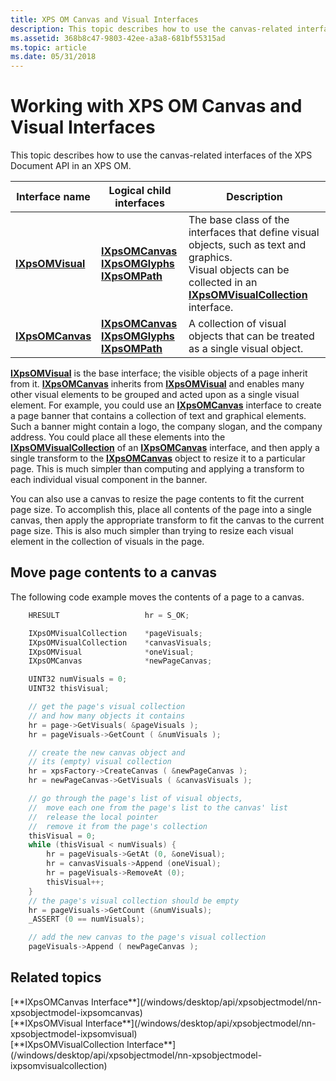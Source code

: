 ```yaml
---
title: XPS OM Canvas and Visual Interfaces
description: This topic describes how to use the canvas-related interfaces of the XPS Document API in an XPS OM.
ms.assetid: 368b8c47-9803-42ee-a3a8-681bf55315ad
ms.topic: article
ms.date: 05/31/2018
---
```


# Working with XPS OM Canvas and Visual Interfaces

This topic describes how to use the canvas-related interfaces of the XPS Document API in an XPS OM.

| Interface name                                  | Logical child interfaces                                                                                                                    | Description                                                                                                                                                                                                             |
|-------------------------------------------------|---------------------------------------------------------------------------------------------------------------------------------------------|-------------------------------------------------------------------------------------------------------------------------------------------------------------------------------------------------------------------------|
| [**IXpsOMVisual**](/windows/desktop/api/xpsobjectmodel/nn-xpsobjectmodel-ixpsomvisual)<br/> | [**IXpsOMCanvas**](/windows/desktop/api/xpsobjectmodel/nn-xpsobjectmodel-ixpsomcanvas)<br/> [**IXpsOMGlyphs**](/windows/desktop/api/xpsobjectmodel/nn-xpsobjectmodel-ixpsomglyphs)<br/> [**IXpsOMPath**](/windows/desktop/api/xpsobjectmodel/nn-xpsobjectmodel-ixpsompath)<br/> | The base class of the interfaces that define visual objects, such as text and graphics.<br/> Visual objects can be collected in an [**IXpsOMVisualCollection**](/windows/desktop/api/xpsobjectmodel/nn-xpsobjectmodel-ixpsomvisualcollection) interface.<br/> |
| [**IXpsOMCanvas**](/windows/desktop/api/xpsobjectmodel/nn-xpsobjectmodel-ixpsomcanvas)<br/> | [**IXpsOMCanvas**](/windows/desktop/api/xpsobjectmodel/nn-xpsobjectmodel-ixpsomcanvas)<br/> [**IXpsOMGlyphs**](/windows/desktop/api/xpsobjectmodel/nn-xpsobjectmodel-ixpsomglyphs)<br/> [**IXpsOMPath**](/windows/desktop/api/xpsobjectmodel/nn-xpsobjectmodel-ixpsompath)<br/> | A collection of visual objects that can be treated as a single visual object.<br/>                                                                                                                                |

[**IXpsOMVisual**](/windows/desktop/api/xpsobjectmodel/nn-xpsobjectmodel-ixpsomvisual) is the base interface; the visible objects of a page inherit from it. [**IXpsOMCanvas**](/windows/desktop/api/xpsobjectmodel/nn-xpsobjectmodel-ixpsomcanvas) inherits from [**IXpsOMVisual**](/windows/desktop/api/xpsobjectmodel/nn-xpsobjectmodel-ixpsomvisual) and enables many other visual elements to be grouped and acted upon as a single visual element. For example, you could use an [**IXpsOMCanvas**](/windows/desktop/api/xpsobjectmodel/nn-xpsobjectmodel-ixpsomcanvas) interface to create a page banner that contains a collection of text and graphical elements. Such a banner might contain a logo, the company slogan, and the company address. You could place all these elements into the [**IXpsOMVisualCollection**](/windows/desktop/api/xpsobjectmodel/nn-xpsobjectmodel-ixpsomvisualcollection) of an [**IXpsOMCanvas**](/windows/desktop/api/xpsobjectmodel/nn-xpsobjectmodel-ixpsomcanvas) interface, and then apply a single transform to the [**IXpsOMCanvas**](/windows/desktop/api/xpsobjectmodel/nn-xpsobjectmodel-ixpsomcanvas) object to resize it to a particular page. This is much simpler than computing and applying a transform to each individual visual component in the banner.

You can also use a canvas to resize the page contents to fit the current page size. To accomplish this, place all contents of the page into a single canvas, then apply the appropriate transform to fit the canvas to the current page size. This is also much simpler than trying to resize each visual element in the collection of visuals in the page.

## Move page contents to a canvas

The following code example moves the contents of a page to a canvas.

```C++
    HRESULT                   hr = S_OK;

    IXpsOMVisualCollection    *pageVisuals;
    IXpsOMVisualCollection    *canvasVisuals;
    IXpsOMVisual              *oneVisual;
    IXpsOMCanvas              *newPageCanvas;

    UINT32 numVisuals = 0;
    UINT32 thisVisual;

    // get the page's visual collection
    // and how many objects it contains
    hr = page->GetVisuals( &pageVisuals );
    hr = pageVisuals->GetCount ( &numVisuals );

    // create the new canvas object and
    // its (empty) visual collection
    hr = xpsFactory->CreateCanvas ( &newPageCanvas );
    hr = newPageCanvas->GetVisuals ( &canvasVisuals );

    // go through the page's list of visual objects,
    //  move each one from the page's list to the canvas' list
    //  release the local pointer
    //  remove it from the page's collection
    thisVisual = 0;
    while (thisVisual < numVisuals) {
        hr = pageVisuals->GetAt (0, &oneVisual);
        hr = canvasVisuals->Append (oneVisual);
        hr = pageVisuals->RemoveAt (0);
        thisVisual++;
    }
    // the page's visual collection should be empty
    hr = pageVisuals->GetCount (&numVisuals);
    _ASSERT (0 == numVisuals);

    // add the new canvas to the page's visual collection
    pageVisuals->Append ( newPageCanvas );

```

## Related topics

<dl> 
  <dt>[**IXpsOMCanvas Interface**](/windows/desktop/api/xpsobjectmodel/nn-xpsobjectmodel-ixpsomcanvas)</dt>
  <dt>[**IXpsOMVisual Interface**](/windows/desktop/api/xpsobjectmodel/nn-xpsobjectmodel-ixpsomvisual)</dt>
  <dt>[**IXpsOMVisualCollection Interface**](/windows/desktop/api/xpsobjectmodel/nn-xpsobjectmodel-ixpsomvisualcollection)</dt>
</dl>
